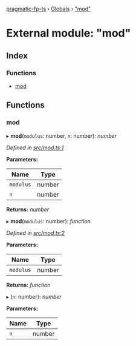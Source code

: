 [pragmatic-fp-ts](../README.md) › [Globals](../globals.md) › ["mod"](_mod_.md)

# External module: "mod"

## Index

### Functions

* [mod](_mod_.md#mod)

## Functions

###  mod

▸ **mod**(`modulus`: number, `n`: number): *number*

*Defined in [src/mod.ts:1](https://github.com/hermann-p/pragmatic-fp-ts/blob/ff16101/src/mod.ts#L1)*

**Parameters:**

Name | Type |
------ | ------ |
`modulus` | number |
`n` | number |

**Returns:** *number*

▸ **mod**(`modulus`: number): *function*

*Defined in [src/mod.ts:2](https://github.com/hermann-p/pragmatic-fp-ts/blob/ff16101/src/mod.ts#L2)*

**Parameters:**

Name | Type |
------ | ------ |
`modulus` | number |

**Returns:** *function*

▸ (`n`: number): *number*

**Parameters:**

Name | Type |
------ | ------ |
`n` | number |
